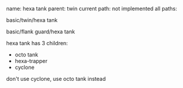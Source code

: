 name: hexa tank
parent: twin
current path: not implemented
all paths:

  basic/twin/hexa tank

  basic/flank guard/hexa tank

hexa tank has 3 children:
  - octo tank
  - hexa-trapper
  - cyclone

don't use cyclone, use octo tank instead